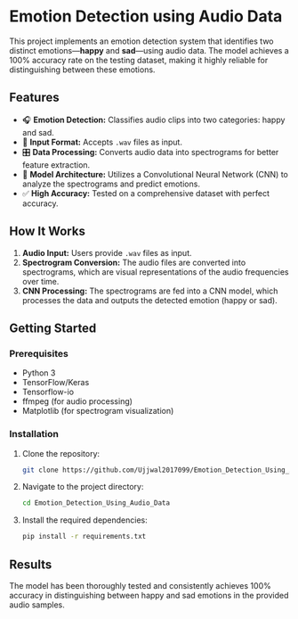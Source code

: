 # Emotion Detection using Audio Data

This project implements an emotion detection system that identifies two distinct emotions—**happy** and **sad**—using audio data. The model achieves a 100% accuracy rate on the testing dataset, making it highly reliable for distinguishing between these emotions.

## Features
- 🎧 **Emotion Detection:** Classifies audio clips into two categories: happy and sad.
- 🎼 **Input Format:** Accepts `.wav` files as input.
- 🎛️ **Data Processing:** Converts audio data into spectrograms for better feature extraction.
- 🧠 **Model Architecture:** Utilizes a Convolutional Neural Network (CNN) to analyze the spectrograms and predict emotions.
- ✅ **High Accuracy:** Tested on a comprehensive dataset with perfect accuracy.

## How It Works
1. **Audio Input:** Users provide `.wav` files as input.
2. **Spectrogram Conversion:** The audio files are converted into spectrograms, which are visual representations of the audio frequencies over time.
3. **CNN Processing:** The spectrograms are fed into a CNN model, which processes the data and outputs the detected emotion (happy or sad).

## Getting Started

### Prerequisites
- Python 3
- TensorFlow/Keras
- Tensorflow-io
- ffmpeg (for audio processing)
- Matplotlib (for spectrogram visualization)

### Installation
1. Clone the repository:
    ```bash
   git clone https://github.com/Ujjwal2017099/Emotion_Detection_Using_Audio_Data.git
    ```
2. Navigate to the project directory:
    ```bash
    cd Emotion_Detection_Using_Audio_Data
    ```
3. Install the required dependencies:
    ```bash
    pip install -r requirements.txt
    ```

## Results
The model has been thoroughly tested and consistently achieves 100% accuracy in distinguishing between happy and sad emotions in the provided audio samples.

